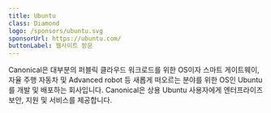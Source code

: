```yaml
---
title: Ubuntu
class: Diamond
logo: /sponsors/ubuntu.svg
sponsorUrl: https://ubuntu.com/
buttonLabel: 웹사이트 방문
---
```


Canonical은 대부분의 퍼블릭 클라우드 워크로드를 위한 OS이자 스마트 게이트웨이, 자율 주행 자동차 및 Advanced robot 등 새롭게 떠오르는 분야를 위한 OS인 Ubuntu를 개발 및 배포하는 회사입니다. Canonical은 상용 Ubuntu 사용자에게 엔터프라이즈 보안, 지원 및 서비스를 제공합니다.